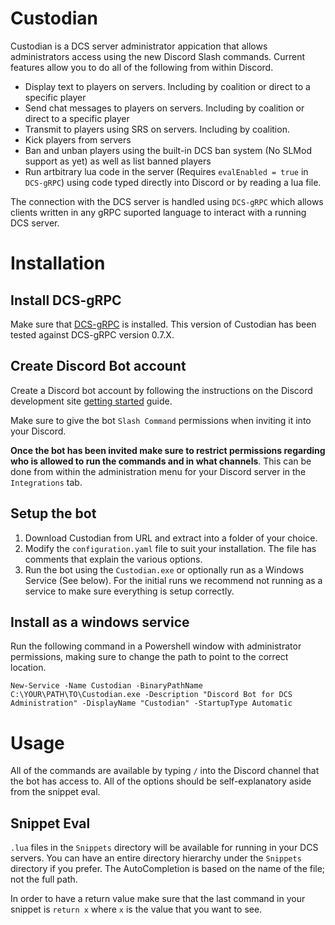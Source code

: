 # Custodian

Custodian is a DCS server administrator appication that allows administrators
access using the new Discord Slash commands. Current features allow you to do
all of the following from within Discord.

* Display text to players on servers. Including by coalition or direct to a
  specific player
* Send chat messages to players on servers. Including by coalition or direct to a
  specific player
* Transmit to players using SRS on servers. Including by coalition.
* Kick players from servers
* Ban and unban players using the built-in DCS ban system (No SLMod support
  as yet) as well as list banned players
* Run artbitrary lua code in the server (Requires `evalEnabled = true` in `DCS-gRPC`)
  using code typed directly into Discord or by reading a lua file.

The connection with the DCS server is handled using `DCS-gRPC` which allows
clients written in any gRPC suported language to interact with a running DCS
server.

# Installation

## Install DCS-gRPC

Make sure that [DCS-gRPC](https://github.com/DCS-gRPC/rust-server/releases) is
installed. This version of Custodian has been tested against DCS-gRPC version
0.7.X.

## Create Discord Bot account

Create a Discord bot account by following the instructions on the Discord
development site [getting started](https://discord.com/developers/docs/getting-started)
guide.

Make sure to give the bot `Slash Command` permissions when inviting it into your
Discord.

**Once the bot has been invited make sure to restrict permissions regarding who
is allowed to run the commands and in what channels**. This can be done from
within the administration menu for your Discord server in the `Integrations`
tab.

## Setup the bot

1. Download Custodian from URL and extract into a folder of your choice.
2. Modify the `configuration.yaml` file to suit your installation. The file
   has comments that explain the various options.
3. Run the bot using the `Custodian.exe` or optionally run as a Windows Service
   (See below). For the initial runs we recommend not running as a service
   to make sure everything is setup correctly.

## Install as a windows service

Run the following command in a Powershell window with administrator
permissions, making sure to change the path to point to the correct location.

```
New-Service -Name Custodian -BinaryPathName C:\YOUR\PATH\TO\Custodian.exe -Description "Discord Bot for DCS Administration" -DisplayName "Custodian" -StartupType Automatic
```

# Usage

All of the commands are available by typing `/` into the Discord channel that
the bot has access to. All of the options should be self-explanatory aside
from the snippet eval.

## Snippet Eval

`.lua` files in the `Snippets` directory will be available for running in your
DCS servers. You can have an entire directory hierarchy under the `Snippets`
directory if you prefer. The AutoCompletion is based on the name of the file;
not the full path.

In order to have a return value make sure that the last command in your snippet
is `return x` where `x` is the value that you want to see.

